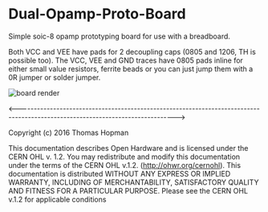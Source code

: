 # Dual-Opamp-Proto-Board

Simple soic-8 opamp prototyping board for use with a breadboard. 

Both VCC and VEE have pads for 2 decoupling caps (0805 and 1206, TH is possible too). The VCC, VEE and GND traces have 0805 pads inline for either small value resistors, ferrite beads or you can just jump them with a 0R jumper or solder jumper. 

![board render](https://cloud.githubusercontent.com/assets/1520517/16807450/c086a3a8-4918-11e6-867a-71fc498bac14.png)

<------------------------------------------------------------------------------------------------------------------------------->

Copyright (c) 2016 Thomas Hopman

This documentation describes Open Hardware and is licensed under the
CERN OHL v. 1.2.
You may redistribute and modify this documentation under the terms of the
CERN OHL v.1.2. (http://ohwr.org/cernohl). This documentation is distributed
WITHOUT ANY EXPRESS OR IMPLIED WARRANTY, INCLUDING OF
MERCHANTABILITY, SATISFACTORY QUALITY AND FITNESS FOR A
PARTICULAR PURPOSE. Please see the CERN OHL v.1.2 for applicable
conditions

